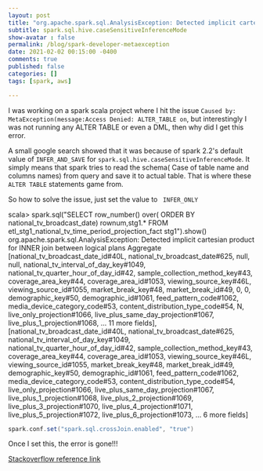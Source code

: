 ```yaml
---
layout: post
title: "org.apache.spark.sql.AnalysisException: Detected implicit cartesian product for INNER join between logical plans  "
subtitle: spark.sql.hive.caseSensitiveInferenceMode
show-avatar : false
permalink: /blog/spark-developer-metaexception
date: 2021-02-02 00:15:00 -0400
comments: true
published: false
categories: []
tags: [spark, aws]

---
```


I was working on a spark scala project where I hit the issue `Caused by: MetaException(message:Access Denied: ALTER_TABLE on`, but interestingly I was not running any ALTER TABLE or even a DML, 
then why did I get this error.

A small google search showed that it was because of spark 2.2's default value of ` INFER_AND_SAVE ` for `spark.sql.hive.caseSensitiveInferenceMode`. It simply means that spark tries to read the schema( Case of table name and columns names) from query and save it to actual table. That is where these `ALTER TABLE` statements game from.

So how to solve the issue, just set the value to ` INFER_ONLY`


scala> spark.sql("SELECT row_number() over( ORDER BY national_tv_broadcast_date) rownum,stg1.* FROM etl_stg1_national_tv_time_period_projection_fact stg1").show()
org.apache.spark.sql.AnalysisException: Detected implicit cartesian product for INNER join between logical plans
Aggregate [national_tv_broadcast_date_id#40L, national_tv_broadcast_date#625, null, null, national_tv_interval_of_day_key#1049, national_tv_quarter_hour_of_day_id#42, sample_collection_method_key#43, coverage_area_key#44, coverage_area_id#1053, viewing_source_key#46L, viewing_source_id#1055, market_break_key#48, market_break_id#49, 0, 0, demographic_key#50, demographic_id#1061, feed_pattern_code#1062, media_device_category_code#53, content_distribution_type_code#54, N, live_only_projection#1066, live_plus_same_day_projection#1067, live_plus_1_projection#1068, ... 11 more fields], [national_tv_broadcast_date_id#40L, national_tv_broadcast_date#625, national_tv_interval_of_day_key#1049, national_tv_quarter_hour_of_day_id#42, sample_collection_method_key#43, coverage_area_key#44, coverage_area_id#1053, viewing_source_key#46L, viewing_source_id#1055, market_break_key#48, market_break_id#49, demographic_key#50, demographic_id#1061, feed_pattern_code#1062, media_device_category_code#53, content_distribution_type_code#54, live_only_projection#1066, live_plus_same_day_projection#1067, live_plus_1_projection#1068, live_plus_2_projection#1069, live_plus_3_projection#1070, live_plus_4_projection#1071, live_plus_5_projection#1072, live_plus_6_projection#1073, ... 6 more fields]

```scala
spark.conf.set("spark.sql.crossJoin.enabled", "true")
```

Once I set this, the error is gone!!!

[Stackoverflow reference link](https://stackoverflow.com/questions/57821080/user-does-not-have-privileges-for-altertable-addcols-while-using-spark-sql-to-re)